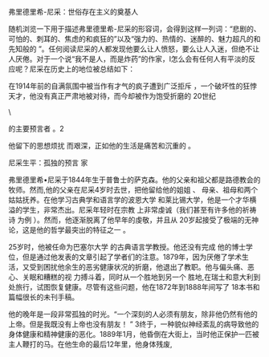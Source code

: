 弗里德里希-尼采：世俗存在主义的奠基人

随机浏览一下用于描述弗里德里希-尼采的形容词，会得到这样一列词：“悲剧的、可怕的、刺耳的、焦虑的和疯狂的”以及“强力的、热情的、迷醉的、魅力超凡的和先知般的 ”。任何阅读尼采的人都发现他要么让人愤怒，要么让人入迷，但绝不让人厌倦。对于一个说“我不是人，而是炸药”的作家，I怎么会有任何人有平淡的反应呢？尼采在历史上的地位被总结如下：

在1914年前的自满氛围中被当作有才气的疯子遭到广泛拒斥 ，一个破坏性的狂悖天才，他没有真正严肃地被对待，而今却被作为饱受折磨的 20世纪

\

的主要预言者 。2

他留下的思想烦扰 而艰深，正如他的生活是痛苦和沉重的 。

尼采生平：孤独的预言 家

弗里德里希•尼采于1844年生于普鲁士的萨克森。他的父亲和祖父都是路德教会的牧师。然而,他的父亲在尼采4岁时去世，把他留给他的姐姐 、 母亲、祖母和两个姑姑抚养。在他学习古典学和语言学的波恩大学 和莱比锡大学，他是一个才华横溢的学生，非常杰出。尼采年轻时在宗教 上非常虔诚（我们甚至有许多他的祈祷诗 为例 ）。然而，他逐渐脱离了他早年的虔敬，并且从 20岁起接受了极端的无神论，这是他的哲学最突出的特征之一 。

25岁时，他被任命为巴塞尔大学 的古典语言学教授。他还没有完成 他的博士学位，但是通过他发表的文章引起了学者们的注意。1879年，因为厌倦了学术生活，又受到困扰他余生的恶劣健康状况的折磨，他退出了教职。他与偏头痛、恶心、关眠和糟糕的视 力搏斗着，同时从一个胜地到另一个 胜地,在瑞士和意大利到处旅行，试图恢复健康。尽管有这些问题，他在1872年到1888年间写了 18本书和篇幅很长的未刊手稿。

他的晚年是一段非常孤独的时光。“一个深刻的人必须有朋友，除非他仍然有他的上帝。但是我既没有上帝也没有朋友！ ” 3终于，一种貌似神经紊乱的病导致他的身体健康和精神健康的恶化。1889年1月，他昏倒在大街上，当时他正保护一匹被主人鞭打的马。在他生命的最后12年里，他身体残废,